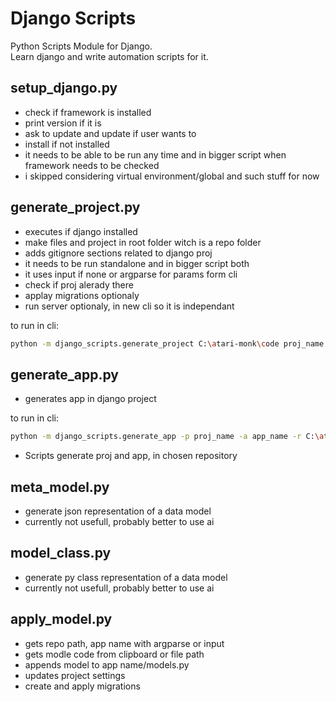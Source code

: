# Django Scripts

Python Scripts Module for Django.  
Learn django and write automation scripts for it.

## setup_django.py

- check if framework is installed
- print version if it is
- ask to update and update if user wants to
- install if not installed
- it needs to be able to be run any time and in bigger script when framework needs to be checked
- i skipped considering virtual environment/global and such stuff for now

## generate_project.py

- executes if django installed
- make files and project in root folder witch is a repo folder
- adds gitignore sections related to django proj
- it needs to be run standalone and in bigger script both
- it uses input if none or argparse for params form cli
- check if proj alerady there
- applay migrations optionaly
- run server optionaly, in new cli so it is independant

to run in cli:

```sh
python -m django_scripts.generate_project C:\atari-monk\code proj_name --gitignore-template C:\atari-monk\code\py-scripting\docs\data\django_gitignore.txt
```

## generate_app.py

- generates app in django project

to run in cli:

```sh
python -m django_scripts.generate_app -p proj_name -a app_name -r C:\atari-monk\code\proj_name
```

- Scripts generate proj and app, in chosen repository

## meta_model.py

- generate json representation of a data model
- currently not usefull, probably better to use ai

## model_class.py

- generate py class representation of a data model
- currently not usefull, probably better to use ai

## apply_model.py

- gets repo path, app name with argparse or input
- gets modle code from clipboard or file path
- appends model to app name/models.py
- updates project settings
- create and apply migrations

